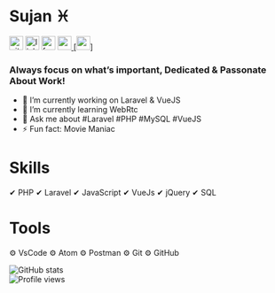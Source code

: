 # Sujan ♓
[<img src='https://cdn.jsdelivr.net/npm/simple-icons@3.0.1/icons/github.svg' alt='github' height='25'>](https://github.com/SujanMahmudOvi)  [<img src='https://cdn.jsdelivr.net/npm/simple-icons@3.0.1/icons/linkedin.svg' alt='linkedin' height='25'>](https://www.linkedin.com/in/https://www.linkedin.com/in/sjn97825//)  [<img src='https://cdn.jsdelivr.net/npm/simple-icons@3.0.1/icons/facebook.svg' alt='facebook' height='25'>](https://www.facebook.com/https://www.facebook.com/sjn97825)  [<img src='https://cdn.jsdelivr.net/npm/simple-icons@3.0.1/icons/icloud.svg' alt='website' height='25'>](https://enternals.com/)<a href="mailto:sujanmahmudovi@gmail.com"> [<img src='https://cdn.jsdelivr.net/npm/simple-icons@3.0.1/icons/gmail.svg' alt='gmail' height='25'>]</a>
### Always focus on what’s important, Dedicated & Passonate About Work! 

- 🔭 I’m currently working on Laravel & VueJS 
- 🌱 I’m currently learning WebRtc 
- 💬 Ask me about #Laravel #PHP #MySQL #VueJS 
- ⚡ Fun fact: Movie Maniac 

# Skills 
 ✔ PHP
 ✔ Laravel
 ✔ JavaScript
 ✔ VueJs
 ✔ jQuery
 ✔ SQL
 
# Tools 
 ⚙ VsCode
 ⚙ Atom
 ⚙ Postman
 ⚙ Git
 ⚙ GitHub

![GitHub stats](https://github-readme-stats.vercel.app/api?username=SujanMahmudOvi&show_icons=true&count_private=true)  
![Profile views](https://gpvc.arturio.dev/SujanMahmudOvi)  
